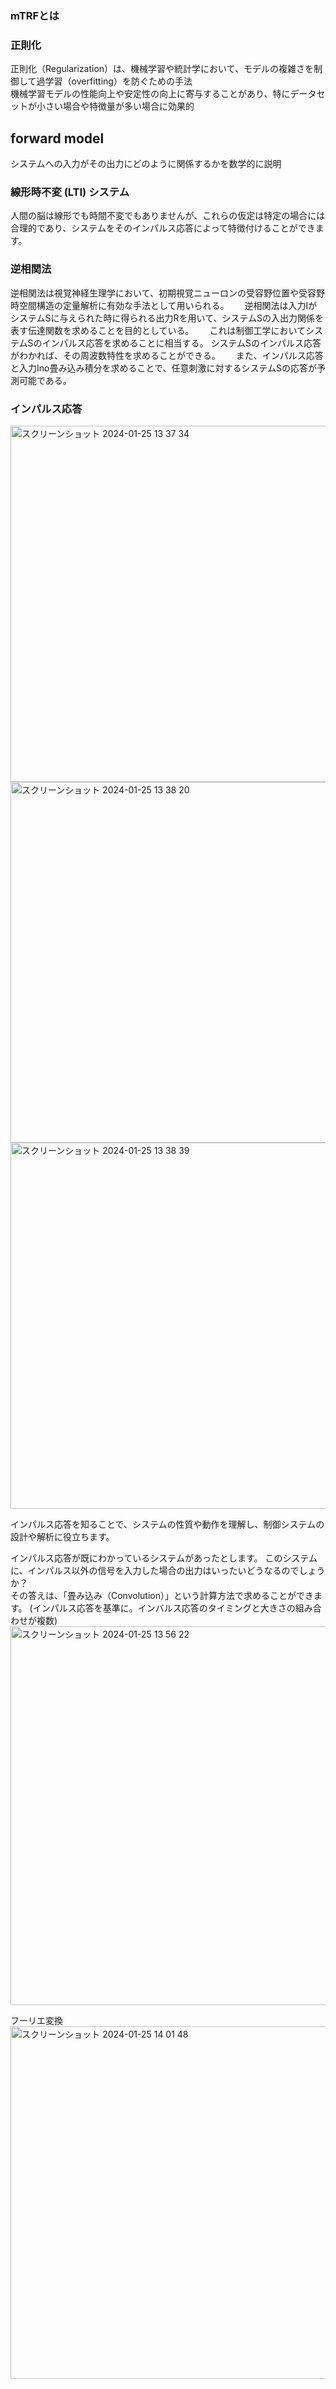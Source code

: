 ### mTRFとは

### 正則化

正則化（Regularization）は、機械学習や統計学において、モデルの複雑さを制御して過学習（overfitting）を防ぐための手法  
機械学習モデルの性能向上や安定性の向上に寄与することがあり、特にデータセットが小さい場合や特徴量が多い場合に効果的

## forward model
システムへの入力がその出力にどのように関係するかを数学的に説明

### 線形時不変 (LTI) システム
人間の脳は線形でも時間不変でもありませんが、これらの仮定は特定の場合には合理的であり、システムをそのインパルス応答によって特徴付けることができます。

### 逆相関法
逆相関法は視覚神経生理学において、初期視覚ニューロンの受容野位置や受容野時空間構造の定量解析に有効な手法として用いられる。　　
逆相関法は入力IがシステムSに与えられた時に得られる出力Rを用いて、システムSの入出力関係を表す伝達関数を求めることを目的としている。　　
これは制御工学においてシステムSのインパルス応答を求めることに相当する。
システムSのインパルス応答がわかれば、その周波数特性を求めることができる。　　
また、インパルス応答と入力Ino畳み込み積分を求めることで、任意刺激に対するシステムSの応答が予測可能である。　　

### インパルス応答
<img width="570" alt="スクリーンショット 2024-01-25 13 37 34" src="https://github.com/am-da/mTRF/assets/112613519/b3c71aea-c083-41d0-943e-f5a78ce3d368">

<img width="577" alt="スクリーンショット 2024-01-25 13 38 20" src="https://github.com/am-da/mTRF/assets/112613519/a80a3eb7-56fb-4017-b6f6-c0ee57558116">
<img width="586" alt="スクリーンショット 2024-01-25 13 38 39" src="https://github.com/am-da/mTRF/assets/112613519/7d813fa2-4ca5-44b4-a655-e49f797c6a8c">

インパルス応答を知ることで、システムの性質や動作を理解し、制御システムの設計や解析に役立ちます。　　

インパルス応答が既にわかっているシステムがあったとします。 このシステムに、インパルス以外の信号を入力した場合の出力はいったいどうなるのでしょうか？　　  
その答えは、「畳み込み（Convolution）」という計算方法で求めることができます。
(インパルス応答を基準に。インバルス応答のタイミングと大きさの組み合わせが複数)
<img width="606" alt="スクリーンショット 2024-01-25 13 56 22" src="https://github.com/am-da/mTRF/assets/112613519/fae0598f-43c3-41c4-a30c-80e048c40492">

フーリエ変換 
<img width="564" alt="スクリーンショット 2024-01-25 14 01 48" src="https://github.com/am-da/mTRF/assets/112613519/121c3608-116e-4c4f-8651-816b757dbe4d">

